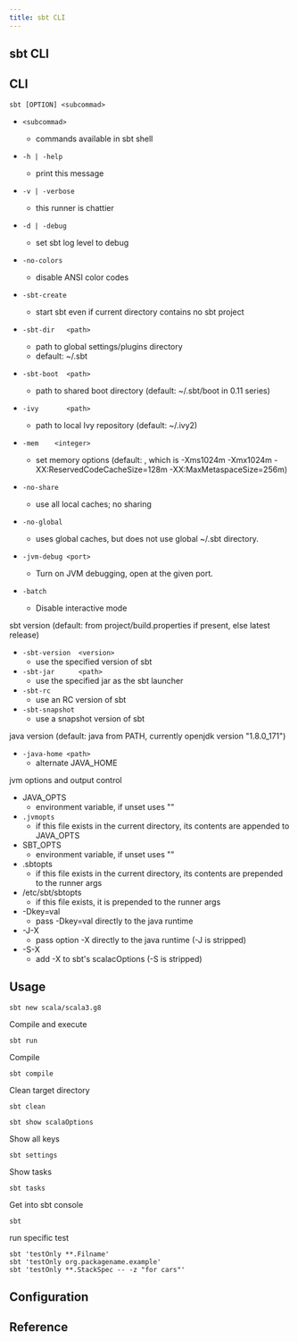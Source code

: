 ```yaml
---
title: sbt CLI
---
```


## sbt CLI


## CLI

```
sbt [OPTION] <subcommad> 
```

* `<subcommad>`
    * commands available in sbt shell


* `-h | -help`
    * print this message
* `-v | -verbose`
    * this runner is chattier
* `-d | -debug`
    * set sbt log level to debug
* `-no-colors`
    * disable ANSI color codes
* `-sbt-create`
    * start sbt even if current directory contains no sbt project
* `-sbt-dir   <path>`
    * path to global settings/plugins directory
    * default: ~/.sbt
* `-sbt-boot  <path>`
    * path to shared boot directory (default: ~/.sbt/boot in 0.11 series)
* `-ivy       <path>`
    * path to local Ivy repository (default: ~/.ivy2)
* `-mem    <integer>`
    * set memory options (default: , which is -Xms1024m -Xmx1024m -XX:ReservedCodeCacheSize=128m -XX:MaxMetaspaceSize=256m)
* `-no-share`
    * use all local caches; no sharing
* `-no-global`
    * uses global caches, but does not use global ~/.sbt directory.
* `-jvm-debug <port>`
    * Turn on JVM debugging, open at the given port.
* `-batch`
    * Disable interactive mode

sbt version (default: from project/build.properties if present, else latest release)

* `-sbt-version  <version>`
    * use the specified version of sbt
* `-sbt-jar      <path>`
    * use the specified jar as the sbt launcher
* `-sbt-rc`
    * use an RC version of sbt
* `-sbt-snapshot`
    * use a snapshot version of sbt

java version (default: java from PATH, currently openjdk version "1.8.0_171")

* `-java-home <path>`
    * alternate JAVA_HOME

jvm options and output control

* JAVA_OPTS
    * environment variable, if unset uses ""
* `.jvmopts`
    * if this file exists in the current directory, its contents are appended to JAVA_OPTS
* SBT_OPTS
    * environment variable, if unset uses ""
* .sbtopts
    * if this file exists in the current directory, its contents are prepended to the runner args
* /etc/sbt/sbtopts
    * if this file exists, it is prepended to the runner args
* -Dkey=val
    * pass -Dkey=val directly to the java runtime
* -J-X
    * pass option -X directly to the java runtime (-J is stripped)
* -S-X
    * add -X to sbt's scalacOptions (-S is stripped)

## Usage

```
sbt new scala/scala3.g8
```

Compile and execute

```
sbt run
```

Compile

```
sbt compile
```

Clean target directory

```
sbt clean
```

```
sbt show scalaOptions
```

Show all keys

```
sbt settings
```

Show tasks

```
sbt tasks
```

Get into sbt console

```
sbt
```

run specific test

```
sbt 'testOnly **.Filname'
sbt 'testOnly org.packagename.example'
sbt 'testOnly **.StackSpec -- -z "for cars"'
```

## Configuration

## Reference
